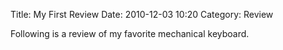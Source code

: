 Title: My First Review
Date: 2010-12-03 10:20
Category: Review

Following is a review of my favorite mechanical keyboard.


